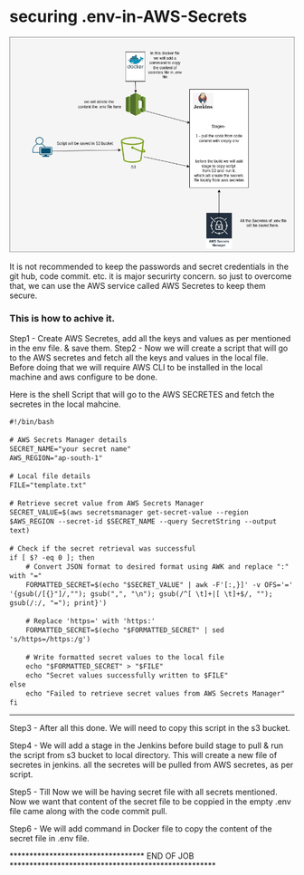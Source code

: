 # securing .env-in-AWS-Secrets


![Screenshot 2023-04-14 at 7 06 46 PM](caf.drawio.png)

It is not recommended to keep the passwords and secret credentials in the git hub, code commit. etc. it is major securirty concern. so just to overcome that, we can use the AWS service called AWS Secretes to keep them secure.

### This is how to achive it.

Step1 - Create AWS Secretes, add all the keys and values as per mentioned in the env file. & save them.
Step2 - Now we will create a script that will go to the AWS secretes and fetch all the keys and values in the local file. 
Before doing that we will require AWS CLI to be installed in the local machine and aws configure to be done. 

Here is the shell Script that will go to the AWS SECRETES and fetch the secretes in the local mahcine.

```
#!/bin/bash

# AWS Secrets Manager details
SECRET_NAME="your secret name"
AWS_REGION="ap-south-1"

# Local file details
FILE="template.txt"

# Retrieve secret value from AWS Secrets Manager
SECRET_VALUE=$(aws secretsmanager get-secret-value --region $AWS_REGION --secret-id $SECRET_NAME --query SecretString --output text)

# Check if the secret retrieval was successful
if [ $? -eq 0 ]; then
    # Convert JSON format to desired format using AWK and replace ":" with "="
    FORMATTED_SECRET=$(echo "$SECRET_VALUE" | awk -F'[:,}]' -v OFS='=' '{gsub(/[{}"]/,""); gsub(",", "\n"); gsub(/^[ \t]+|[ \t]+$/, ""); gsub(/:/, "="); print}')

    # Replace 'https=' with 'https:'
    FORMATTED_SECRET=$(echo "$FORMATTED_SECRET" | sed 's/https=/https:/g')

    # Write formatted secret values to the local file
    echo "$FORMATTED_SECRET" > "$FILE"
    echo "Secret values successfully written to $FILE"
else
    echo "Failed to retrieve secret values from AWS Secrets Manager"
fi
```

*******************************************************************************************

Step3 - After all this done. We will need to copy this script in the s3 bucket.

Step4 - We will add a stage in the Jenkins before build stage to pull & run the script from s3 bucket to local directory. This will create a new file of 
        secretes in jenkins. all the secretes will be pulled from AWS secretes, as per script. 

Step5 - Till Now we will be having secret file with all secrets mentioned. Now we want that content of the secret file to be coppied in the empty .env file came 
       along with the code commit pull.  

Step6 - We will add command in Docker file to copy the content of the secret file in .env file. 

********************************** END OF JOB  ****************************************************

